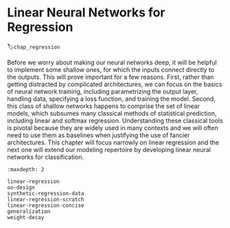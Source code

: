 # Linear Neural Networks for Regression
:label:`chap_regression`

Before we worry about making our neural networks deep,
it will be helpful to implement some shallow ones,
for which the inputs connect directly to the outputs.
This will prove important for a few reasons.
First, rather than getting distracted by complicated architectures,
we can focus on the basics of neural network training,
including parametrizing the output layer, handling data,
specifying a loss function, and training the model.
Second, this class of shallow networks happens
to comprise the set of linear models,
which subsumes many classical methods of statistical prediction,
including linear and softmax regression.
Understanding these classical tools is pivotal
because they are widely used in many contexts
and we will often need to use them as baselines
when justifying the use of fancier architectures.
This chapter will focus narrowly on linear regression
and the next one will extend our modeling repertoire
by developing linear neural networks for classification.

```toc
:maxdepth: 2

linear-regression
oo-design
synthetic-regression-data
linear-regression-scratch
linear-regression-concise
generalization
weight-decay
```

